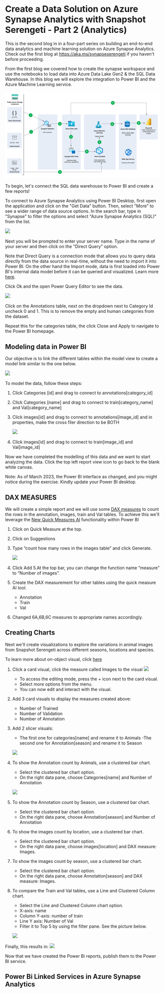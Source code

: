 # Create a Data Solution on Azure Synapse Analytics with Snapshot Serengeti - Part 2 (Analytics)

This is the second blog in  in a four-part series on building an end-to-end data analytics and machine learning solution on Azure Synapse Analytics. Check out the first blog at https://aka.ms/synapseserengeti if you haven't before proceeding. 

From the first blog we covered how to create the synapse workspace and use the notebooks to load data into Azure Data Lake Gen2 & the SQL Data Warehouse. In this blog we will explore the integration to Power BI and the Azure Machine Learning service.

![](Azure_Data_Lab_with_Sanpshot_Serengeti.png)

To begin, let's connect the SQL data warehouse to Power BI and create a few reports!

To connect to Azure Synapse Analytics using Power BI Desktop, first open the application and click on the "Get Data" button. Then, select "More" to see a wider range of data source options. In the search bar, type in "Synapse" to filter the options and select "Azure Synapse Analytics (SQL)" from the list.

![](/azure_synapse_in_power_bi.png)

Next you will be prompted to enter your server name. Type in the name of your server and then click on the "Direct Query" option. 

Note that Direct Query is a connection mode that allows you to query data directly from the data source in real-time, without the need to import it into Power BI. On the other hand the Import mode,  data is first loaded into Power BI's internal data model before it can be queried and visualized. Learn more [here](https://learn.microsoft.com/power-bi/connect-data/desktop-directquery-about?WT.mc_id=data-93739-davidabu).

Click Ok and the open Power Query Editor to see the data.

![](/power_query_direct.png)

Click on the Annotations table, next on the dropdown next to Category Id uncheck 0 and 1. This is to remove the empty and human categories from the dataset.

Repeat this for the categories table, the click Close and Apply to navigate to the Power BI homepage. 

## Modeling data in Power BI

Our objective is to link the different tables within the model view to create a model link similar to the one below.

![](/model_view.png)

To model the data, follow these steps:
1.	Click Categories [id] and drag to connect to annotations[category_id]
2.	Click Categories [name] and drag to connect to train[category_name] and Val[category_name]
3.	Click images[id] and drag to connect to annotations[image_id] and in properties, make the cross filer direction to be BOTH

    ![](/edit_relatioship.png)

4.	Click images[id] and drag to connect to train[image_id] and Val[image_id]

Now we have completed the modelling of this data and we want to start analyzing the data. Click the top left report view icon to go back to the blank white canvas.

Note: As of March 2023, the Power BI interface as changed, and you might notice during the exercise. Kindly update your Power BI desktop.

## DAX MEASURES
We will create a simple report and we will use some [DAX measures](https://learn.microsoft.com/power-bi/transform-model/desktop-quickstart-learn-dax-basics?WT.mc_id=data-93739-davidabu) to count the rows in the annotation, images, train and Val tables.
To achieve this we'll leverage the [New Quick Measures AI](https://learn.microsoft.com/power-bi/transform-model/quick-measure-suggestions?WT.mc_id=data-93739-davidabu) functionality within Power BI 

1.	Click on Quick Measure at the top.
2.	Click on Suggestions
3.	Type “count how many rows in the images table” and click Generate.

    ![](/new_measure.png)

4. Click Add
5.At the top bar, you can change the function name “measure” to “Number of images”.
6.	Create the DAX measurement for other tables using the quick measure AI tool.
    - Annotation
    - Train
    - Val
7.	Changed 6A,6B,6C measures to appropriate names accordingly.

## Creating Charts
Next we'll create visualizations to explore the variations in animal images from Snapshot Serengeti across different seasons, locations and species.

To learn more about on-object visual, click [here](https://learn.microsoft.com/power-bi/create-reports/power-bi-on-object-interaction?WT.mc_id=data-93739-davidabu)

1.	Click a card visual, click the measure called Images to the visual
    ![](/card_visual.png)
    - To access the editing mode, press the + icon next to the card visual.
    - Select more options from the menu.
    - You can now edit and interact with the visual.
2. Add 3 card visuals to display the measures created above:
    - Number of Trained
    - Number of Validation
    - Number of Annotation
3. Add 2 slicer visuals:
    - The first one for categories[name] and rename it to Animals
    -The second one for Annotation[season] and rename it to Season

    ![](/move_visual.png)

4. To show the Annotation count by Animals, use a clustered bar chart.
    - Select the clustered bar chart option.
    - On the right data pane, choose Categories[name] and Number of Annotation

    ![](/count_animals.png)

5. To show the Annotation count by Season, use a clustered bar chart.
    - Select the clustered bar chart option.
    - On the right data pane, choose Annotation[season] and Number of Annotation
6. To show the images count by location, use a clustered bar chart.
    - Select the clustered bar chart option.
    - On the right data pane, choose images[location] and DAX measure: Images.
7. To show the images count by season, use a clustered bar chart.
    - Select the clustered bar chart option.
    - On the right data pane, choose Annotation[season] and DAX measure: Images.
8. To compare the Train and Val tables, use a Line and Clustered Column chart.
    - Select the Line and Clustered Column chart option.
    - X-axis: name
    - Column Y-axis: number of train
    - Line Y axis: Number of Val
    - Filter it to Top 5 by using the filter pane. See the picture below.

    ![](/comparison.png)

Finally, this results in:
![](/final_rep.png)

Now that we have created the Power Bi reports,  publish them to the Power BI service. 

## Power Bi Linked Services in Azure Synapse Analytics
